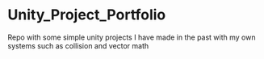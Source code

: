 # Unity_Project_Portfolio
Repo with some simple unity projects I have made in the past with my own systems such as collision and vector math
